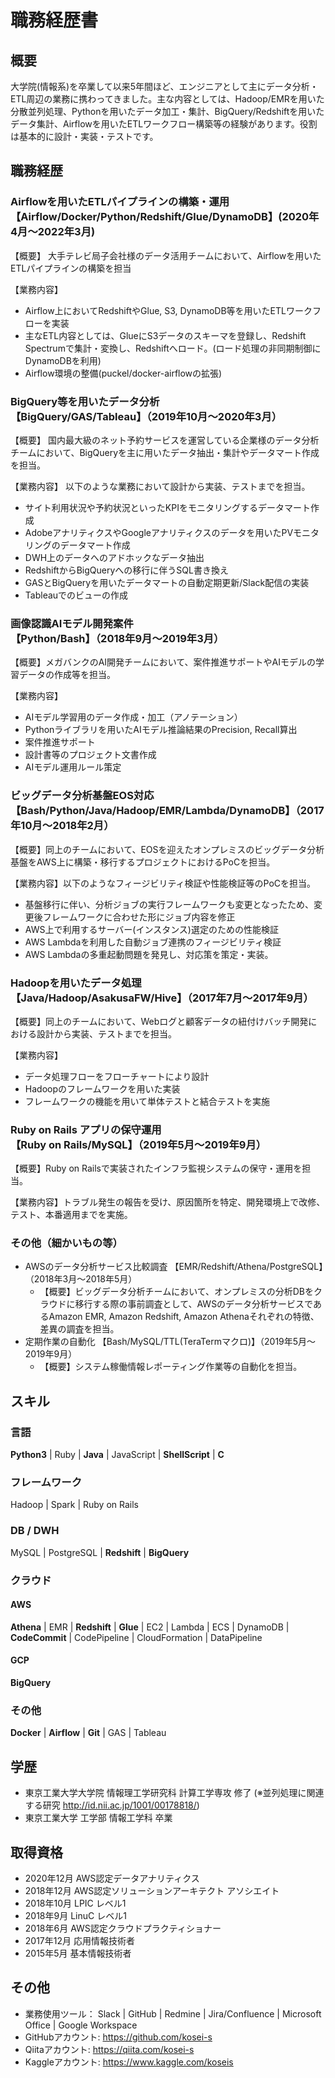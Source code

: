# 職務経歴書

## 概要

大学院(情報系)を卒業して以来5年間ほど、エンジニアとして主にデータ分析・ETL周辺の業務に携わってきました。主な内容としては、Hadoop/EMRを用いた分散並列処理、Pythonを用いたデータ加工・集計、BigQuery/Redshiftを用いたデータ集計、Airflowを用いたETLワークフロー構築等の経験があります。役割は基本的に設計・実装・テストです。

## 職務経歴

### Airflowを用いたETLパイプラインの構築・運用<br>【Airflow/Docker/Python/Redshift/Glue/DynamoDB】(2020年4月〜2022年3月)

【概要】 大手テレビ局子会社様のデータ活用チームにおいて、Airflowを用いたETLパイプラインの構築を担当

【業務内容】
  - Airflow上においてRedshiftやGlue, S3, DynamoDB等を用いたETLワークフローを実装
  - 主なETL内容としては、GlueにS3データのスキーマを登録し、Redshift Spectrumで集計・変換し、Redshiftへロード。(ロード処理の非同期制御にDynamoDBを利用)
  - Airflow環境の整備(puckel/docker-airflowの拡張)

### BigQuery等を用いたデータ分析<br>【BigQuery/GAS/Tableau】（2019年10月〜2020年3月）

【概要】 国内最大級のネット予約サービスを運営している企業様のデータ分析チームにおいて、BigQueryを主に用いたデータ抽出・集計やデータマート作成を担当。

【業務内容】 以下のような業務において設計から実装、テストまでを担当。
  - サイト利用状況や予約状況といったKPIをモニタリングするデータマート作成
  - AdobeアナリティクスやGoogleアナリティクスのデータを用いたPVモニタリングのデータマート作成
  - DWH上のデータへのアドホックなデータ抽出
  - RedshiftからBigQueryへの移行に伴うSQL書き換え
  - GASとBigQueryを用いたデータマートの自動定期更新/Slack配信の実装
  - Tableauでのビューの作成

### 画像認識AIモデル開発案件<br>【Python/Bash】（2018年9月〜2019年3月）

【概要】メガバンクのAI開発チームにおいて、案件推進サポートやAIモデルの学習データの作成等を担当。

【業務内容】
  - AIモデル学習用のデータ作成・加工（アノテーション）
  - Pythonライブラリを用いたAIモデル推論結果のPrecision, Recall算出
  - 案件推進サポート
  - 設計書等のプロジェクト文書作成
  - AIモデル運用ルール策定

### ビッグデータ分析基盤EOS対応<br>【Bash/Python/Java/Hadoop/EMR/Lambda/DynamoDB】（2017年10月〜2018年2月）

【概要】同上のチームにおいて、EOSを迎えたオンプレミスのビッグデータ分析基盤をAWS上に構築・移行するプロジェクトにおけるPoCを担当。

【業務内容】以下のようなフィージビリティ検証や性能検証等のPoCを担当。
  - 基盤移行に伴い、分析ジョブの実行フレームワークも変更となったため、変更後フレームワークに合わせた形にジョブ内容を修正
  - AWS上で利用するサーバー(インスタンス)選定のための性能検証
  - AWS Lambdaを利用した自動ジョブ連携のフィージビリティ検証
  - AWS Lambdaの多重起動問題を発見し、対応策を策定・実装。

### Hadoopを用いたデータ処理<br>【Java/Hadoop/AsakusaFW/Hive】（2017年7月〜2017年9月）

【概要】同上のチームにおいて、Webログと顧客データの紐付けバッチ開発における設計から実装、テストまでを担当。

【業務内容】
  - データ処理フローをフローチャートにより設計
  - Hadoopのフレームワークを用いた実装
  - フレームワークの機能を用いて単体テストと結合テストを実施

### Ruby on Rails アプリの保守運用<br>【Ruby on Rails/MySQL】（2019年5月〜2019年9月）

【概要】Ruby on Railsで実装されたインフラ監視システムの保守・運用を担当。

【業務内容】トラブル発生の報告を受け、原因箇所を特定、開発環境上で改修、テスト、本番適用までを実施。

### その他（細かいもの等）

- AWSのデータ分析サービス比較調査 【EMR/Redshift/Athena/PostgreSQL】（2018年3月〜2018年5月）
  - 【概要】ビッグデータ分析チームにおいて、オンプレミスの分析DBをクラウドに移行する際の事前調査として、AWSのデータ分析サービスであるAmazon EMR, Amazon Redshift, Amazon Athenaそれぞれの特徴、差異の調査を担当。
- 定期作業の自動化 【Bash/MySQL/TTL(TeraTermマクロ)】（2019年5月〜2019年9月）
  - 【概要】システム稼働情報レポーティング作業等の自動化を担当。

## スキル

### 言語

**Python3** | Ruby | **Java** | JavaScript | **ShellScript** | **C**

### フレームワーク

Hadoop | Spark | Ruby on Rails

### DB / DWH

MySQL | PostgreSQL | **Redshift** | **BigQuery**

### クラウド

#### AWS

**Athena** | EMR | **Redshift** | **Glue** | EC2 | Lambda | ECS | DynamoDB | **CodeCommit** | CodePipeline | CloudFormation | DataPipeline

#### GCP

**BigQuery**

### その他

**Docker** | **Airflow** | **Git** | GAS | Tableau

## 学歴

- 東京工業大学大学院 情報理工学研究科 計算工学専攻 修了 (※並列処理に関連する研究 http://id.nii.ac.jp/1001/00178818/)
- 東京工業大学 工学部 情報工学科 卒業

## 取得資格

- 2020年12月  AWS認定データアナリティクス
- 2018年12月  AWS認定ソリューションアーキテクト アソシエイト
- 2018年10月  LPIC レベル1
- 2018年9月  LinuC レベル1
- 2018年6月  AWS認定クラウドプラクティショナー
- 2017年12月  応用情報技術者
- 2015年5月  基本情報技術者

## その他

- 業務使用ツール： Slack | GitHub | Redmine | Jira/Confluence | Microsoft Office | Google Workspace
- GitHubアカウント: https://github.com/kosei-s
- Qiitaアカウント: https://qiita.com/kosei-s
- Kaggleアカウント: https://www.kaggle.com/koseis
